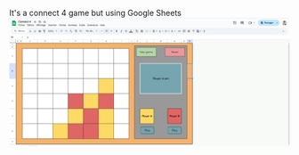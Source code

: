 It's a connect 4 game but using Google Sheets 
![](https://github.com/lkolebka/Connect-four/blob/main/screenshot.png)
